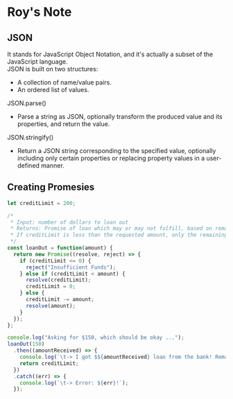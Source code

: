 # Roy's Note

## JSON
It stands for JavaScript Object Notation, and it's actually a subset of the JavaScript language.  
JSON is built on two structures:

- A collection of name/value pairs.  
- An ordered list of values.

JSON.parse()
- Parse a string as JSON, optionally transform the produced value and its properties, and return the value.

JSON.stringify()
- Return a JSON string corresponding to the specified value, optionally including only certain properties or replacing property values in a user-defined manner.

## Creating Promesies
```javascript
let creditLimit = 200;

/*
 * Input: number of dollars to loan out
 * Returns: Promise of loan which may or may not fulfill, based on remaining credit.
 * If creditLimit is less than the requested amount, only the remaining limit is loaned out, otherwise the full amount is loaned out. If $0 remain in the limit, the loan request is rejected (error!).
 */
const loanOut = function(amount) {
  return new Promise((resolve, reject) => {
    if (creditLimit <= 0) {
      reject("Insufficient Funds");
    } else if (creditLimit < amount) {
      resolve(creditLimit);
      creditLimit = 0;
    } else {
      creditLimit -= amount;
      resolve(amount);
    }
  });
};

console.log("Asking for $150, which should be okay ...");
loanOut(150)
  .then((amountReceived) => {
    console.log(`\t-> I got $${amountReceived} loan from the bank! Remaining Credit Limit: $${creditLimit}`);
    return creditLimit;
  })
  .catch((err) => {
    console.log(`\t-> Error: ${err}!`);
  });
```